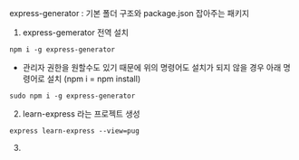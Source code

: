 express-generator
: 기본 폴더 구조와 package.json 잡아주는 패키지

1. express-gemerator 전역 설치
~~~
npm i -g express-generator
~~~
- 관리자 권한을 원할수도 있기 때문에 위의 명령어도 설치가 되지 않을 경우 아래 명령어로 설치 (npm i = npm install)
~~~
sudo npm i -g express-generator
~~~

2. learn-express 라는 프로젝트 생성
~~~
express learn-express --view=pug
~~~

3. 